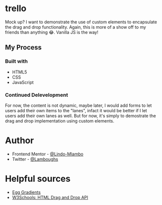 # trello

Mock up? I want to demonstrate the use of custom elements to encapsulate the drag and drop functionality. Again, this is more of a show off to my friends than anything 😂. Vanilla JS is the way!

## My Process

### Built with

- HTML5
- CSS
- JavaScript

### Continued Delevelopment

For now, the content is not dynamic, maybe later, I would add forms to let users add their own items to the "lanes", infact it would be better if I let users add their own lanes as well. But for now, it's simply to demostrate the drag and drop implementation using custom elements.

# Author

- Frontend Mentor - [@Lindo-Mlambo](https://www.frontendmentor.io/profile/Lindo-Mlambo)
- Twitter - [@Lamboughs](https://www.twitter.com/Lamboughs)

# Helpful sources

- [Egg Gradients](https://www.eggradients.com/)
- [W3Schools: HTML Drag and Drop API](https://www.w3schools.com/html/html5_draganddrop.asp)
